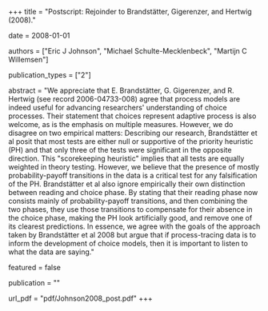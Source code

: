 +++
title = "Postscript: Rejoinder to Brandstätter, Gigerenzer, and Hertwig (2008)."

date = 2008-01-01

authors = ["Eric J Johnson", "Michael Schulte-Mecklenbeck", "Martijn C Willemsen"]

publication_types = ["2"]

abstract = "We appreciate that E. Brandstätter, G. Gigerenzer, and R. Hertwig (see record 2006-04733-008) agree that process models are indeed useful for advancing researchers' understanding of choice processes. Their statement that choices represent adaptive process is also welcome, as is the emphasis on multiple measures. However, we do disagree on two empirical matters: Describing our research, Brandstätter et al posit that most tests are either null or supportive of the priority heuristic (PH) and that only three of the tests were significant in the opposite direction. This "scorekeeping heuristic" implies that all tests are equally weighted in theory testing. However, we believe that the presence of mostly probability-payoff transitions in the data is a critical test for any falsification of the PH. Brandstätter et al also ignore empirically their own distinction between reading and choice phase. By stating that their reading phase now consists mainly of probability-payoff transitions, and then combining the two phases, they use those transitions to compensate for their absence in the choice phase, making the PH look artificially good, and remove one of its clearest predictions. In essence, we agree with the goals of the approach taken by Brandstätter et al 2008 but argue that if process-tracing data is to inform the development of choice models, then it is important to listen to what the data are saying."

featured = false

publication = ""

url_pdf = "pdf/Johnson2008_post.pdf"
+++

